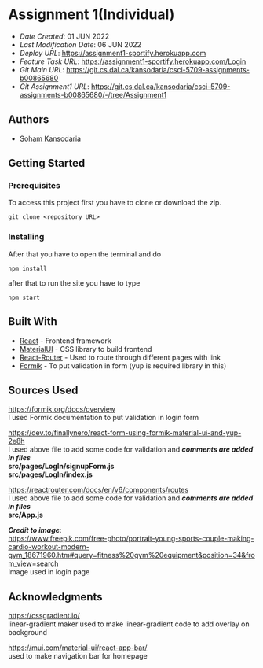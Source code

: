 # Assignment 1(Individual)


* *Date Created*: 01 JUN 2022
* *Last Modification Date*: 06 JUN 2022
* *Deploy URL*: <https://assignment1-sportify.herokuapp.com>
* *Feature Task URL*: <https://assignment1-sportify.herokuapp.com/Login>
* *Git Main URL*: <https://git.cs.dal.ca/kansodaria/csci-5709-assignments-b00865680>
* *Git Assignment1 URL*: <https://git.cs.dal.ca/kansodaria/csci-5709-assignments-b00865680/-/tree/Assignment1>

## Authors

* [Soham Kansodaria](sh788512@dal.ca)


## Getting Started

### Prerequisites

To access this project first you have to clone or download the zip.

```git clone <repository URL>```

### Installing

After that you have to open the terminal and do
```
npm install
```

after that to run the site you have to type

```
npm start
```


## Built With

* [React](https://reactjs.org/docs/getting-started.html) - Frontend framework
* [MaterialUI](https://mui.com/material-ui/getting-started/installation/) - CSS library to build frontend 
* [React-Router](https://reactrouter.com/docs/en/v6) - Used to route through different pages with link
* [Formik](https://formik.org/docs/overview) - To put validation in form (yup is required library in this)


## Sources Used

https://formik.org/docs/overview <br/>
I used Formik documentation to put validation in login form

https://dev.to/finallynero/react-form-using-formik-material-ui-and-yup-2e8h
<br/>
I used above file to add some code for validation and ***comments are added in files*** <br/>
**src/pages/LogIn/signupForm.js** <br/>
**src/pages/LogIn/index.js**
<br/>

https://reactrouter.com/docs/en/v6/components/routes
<br/>
I used above file to add some code for validation and ***comments are added in files*** <br/>
**src/App.js** <br/>

**_Credit to image_**:<br/>
https://www.freepik.com/free-photo/portrait-young-sports-couple-making-cardio-workout-modern-gym_18671960.htm#query=fitness%20gym%20equipment&position=34&from_view=search
<br/>
Image used in login page

## Acknowledgments

https://cssgradient.io/ <br/>
linear-gradient maker used to make linear-gradient code to add overlay on background

https://mui.com/material-ui/react-app-bar/ <br/>
used to make navigation bar for homepage

